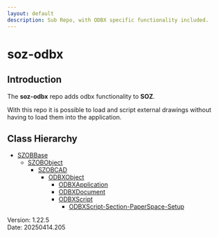 ```yaml
---
layout: default
description: Sub Repo, with ODBX specific functionality included.
---
```


# soz-odbx

## Introduction

The **soz-odbx** repo adds odbx functionality to **SOZ**.

With this repo it is possible to load and script external drawings without having to load them into the application.
## Class Hierarchy

- [SZOBBase](/classes/SZOBBase.html)
  - [SZOBObject](/classes/SZOBObject.html)
    - [SZOBCAD](/classes/SZOBCAD.html)
      - [ODBXObject](/classes/ODBXObject.html)
        - [ODBXApplication](/classes/ODBXApplication.html)
        - [ODBXDocument](/classes/ODBXDocument.html)
        - [ODBXScript](/classes/ODBXScript.html)
          - [ODBXScript-Section-PaperSpace-Setup](/classes/ODBXScript-Section-PaperSpace-Setup.html)

Version:  1.22.5
<br>
Date: 20250414.205
